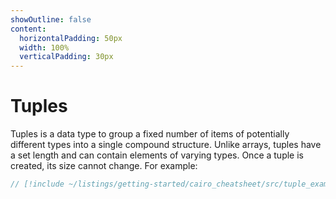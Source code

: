 ```yaml
---
showOutline: false
content:
  horizontalPadding: 50px
  width: 100%
  verticalPadding: 30px
---
```


# Tuples

Tuples is a data type to group a fixed number of items of potentially different types into a single compound structure. Unlike arrays, tuples have a set length and can contain elements of varying types. Once a tuple is created, its size cannot change.
For example:

```rust
// [!include ~/listings/getting-started/cairo_cheatsheet/src/tuple_example.cairo:sheet]
```
